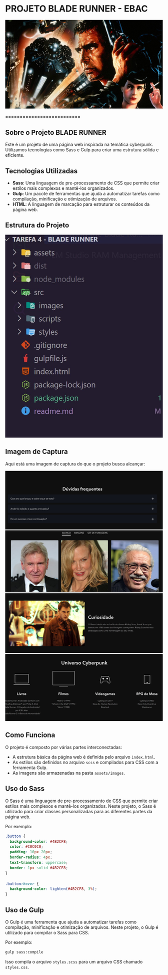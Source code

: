 

**PROJETO BLADE RUNNER - EBAC**
==========================

![BLADE RUNNER](./src/images/Blade-Runner%20banner.jpg)

==========================

**Sobre o Projeto BLADE RUNNER**
--------------------

Este é um projeto de uma página web inspirada na temática cyberpunk. Utilizamos tecnologias como Sass e Gulp para criar uma estrutura sólida e eficiente.

**Tecnologias Utilizadas**
---------------------------

* **Sass**: Uma linguagem de pre-processamento de CSS que permite criar estilos mais complexos e mantê-los organizados.
* **Gulp**: Um pacote de ferramentas que ajuda a automatizar tarefas como compilação, minificação e otimização de arquivos.
* **HTML**: A linguagem de marcação para estruturar os conteúdos da página web.

**Estrutura do Projeto**
-------------------------
![ESTRUTURA](./src/images/ESTRUTURA.jpg)


**Imagem de Captura**
---------------------

Aqui está uma imagem de captura do que o projeto busca alcançar:

![Captura do Projeto](./src/images/PROJETO.jpg)
![Captura do Projeto](./src/images/PROJETO2.jpg)
![Captura do Projeto](./src/images/PROJETO3.jpg)
![Captura do Projeto](./src/images/PROJETO4.jpg)

**Como Funciona**
------------------

O projeto é composto por várias partes interconectadas:

* A estrutura básica da página web é definida pelo arquivo `index.html`.
* As estilos são definidos no arquivo `scss` e compilados para CSS com a ferramenta Gulp.
* As imagens são armazenadas na pasta `assets/images`.

**Uso do Sass**
----------------

O Sass é uma linguagem de pre-processamento de CSS que permite criar estilos mais complexos e mantê-los organizados. Neste projeto, o Sass é utilizado para criar classes personalizadas para as diferentes partes da página web.

Por exemplo:

```scss
.button {
  background-color: #4B2CF8;
  color: #C0C0C0;
  padding: 10px 20px;
  border-radius: 4px;
  text-transform: uppercase;
  border: 1px solid #4B2CF8;
}

.button:hover {
  background-color: lighten(#4B2CF8, 3%);
}
```

**Uso de Gulp**
----------------

O Gulp é uma ferramenta que ajuda a automatizar tarefas como compilação, minificação e otimização de arquivos. Neste projeto, o Gulp é utilizado para compilar o Sass para CSS.

Por exemplo:

```bash
gulp sass:compile
```

Isso compila o arquivo `styles.scss` para um arquivo CSS chamado `styles.css`.

